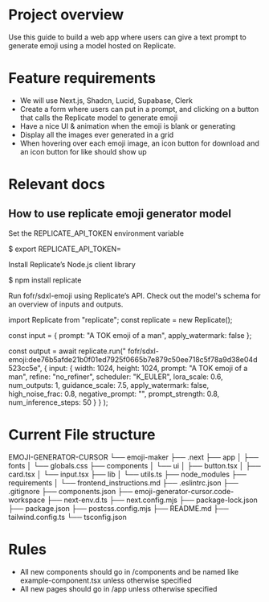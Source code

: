 # Project overview
Use this guide to build a web app where users can give a text prompt to generate emoji using a model hosted on Replicate.

# Feature requirements
- We will use Next.js, Shadcn, Lucid, Supabase, Clerk
- Create a form where users can put in a prompt, and clicking on a button that calls the Replicate model to generate emoji
- Have a nice UI & animation when the emoji is blank or generating
- Display all the images ever generated in a grid
- When hovering over each emoji image, an icon button for download and an icon button for like should show up

# Relevant docs
## How to use replicate emoji generator model
Set the REPLICATE_API_TOKEN environment variable

$ export REPLICATE_API_TOKEN=<paste-your-token-here>

Install Replicate’s Node.js client library

$ npm install replicate

Run fofr/sdxl-emoji using Replicate’s API. Check out the model's schema for an overview of inputs and outputs.

import Replicate from "replicate";
const replicate = new Replicate();

const input = {
    prompt: "A TOK emoji of a man",
    apply_watermark: false
};

const output = await replicate.run("
  fofr/sdxl-emoji:dee76b5afde21b0f01ed7925f0665b7e879c50ee718c5f78a9d38e04d523cc5e", 
  {
    input: {
      width: 1024,
      height: 1024,
      prompt: "A TOK emoji of a man",
      refine: "no_refiner",
      scheduler: "K_EULER",
      lora_scale: 0.6,
      num_outputs: 1,
      guidance_scale: 7.5,
      apply_watermark: false,
      high_noise_frac: 0.8,
      negative_prompt: "",
      prompt_strength: 0.8,
      num_inference_steps: 50
    }
  }
);

# Current File structure
EMOJI-GENERATOR-CURSOR
└── emoji-maker
    ├── .next
    ├── app
    │   ├── fonts
    │   └── globals.css
    ├── components
    │   └── ui
    │       ├── button.tsx
    │       ├── card.tsx
    │       └── input.tsx
    ├── lib
    │   └── utils.ts
    ├── node_modules
    ├── requirements
    │   └── frontend_instructions.md
    ├── .eslintrc.json
    ├── .gitignore
    ├── components.json
    ├── emoji-generator-cursor.code-workspace
    ├── next-env.d.ts
    ├── next.config.mjs
    ├── package-lock.json
    ├── package.json
    ├── postcss.config.mjs
    ├── README.md
    ├── tailwind.config.ts
    └── tsconfig.json

# Rules
- All new components should go in /components and be named like example-component.tsx unless otherwise specified
- All new pages should go in /app unless otherwise specified
